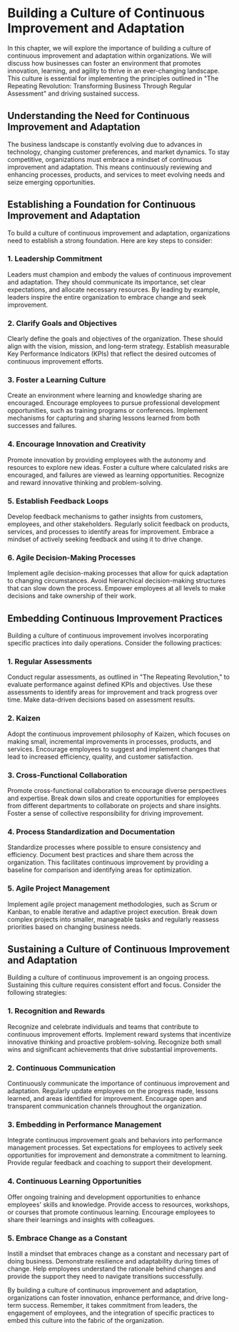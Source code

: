 Building a Culture of Continuous Improvement and Adaptation
====================================================================

In this chapter, we will explore the importance of building a culture of continuous improvement and adaptation within organizations. We will discuss how businesses can foster an environment that promotes innovation, learning, and agility to thrive in an ever-changing landscape. This culture is essential for implementing the principles outlined in "The Repeating Revolution: Transforming Business Through Regular Assessment" and driving sustained success.

**Understanding the Need for Continuous Improvement and Adaptation**
--------------------------------------------------------------------

The business landscape is constantly evolving due to advances in technology, changing customer preferences, and market dynamics. To stay competitive, organizations must embrace a mindset of continuous improvement and adaptation. This means continuously reviewing and enhancing processes, products, and services to meet evolving needs and seize emerging opportunities.

**Establishing a Foundation for Continuous Improvement and Adaptation**
-----------------------------------------------------------------------

To build a culture of continuous improvement and adaptation, organizations need to establish a strong foundation. Here are key steps to consider:

### **1. Leadership Commitment**

Leaders must champion and embody the values of continuous improvement and adaptation. They should communicate its importance, set clear expectations, and allocate necessary resources. By leading by example, leaders inspire the entire organization to embrace change and seek improvement.

### **2. Clarify Goals and Objectives**

Clearly define the goals and objectives of the organization. These should align with the vision, mission, and long-term strategy. Establish measurable Key Performance Indicators (KPIs) that reflect the desired outcomes of continuous improvement efforts.

### **3. Foster a Learning Culture**

Create an environment where learning and knowledge sharing are encouraged. Encourage employees to pursue professional development opportunities, such as training programs or conferences. Implement mechanisms for capturing and sharing lessons learned from both successes and failures.

### **4. Encourage Innovation and Creativity**

Promote innovation by providing employees with the autonomy and resources to explore new ideas. Foster a culture where calculated risks are encouraged, and failures are viewed as learning opportunities. Recognize and reward innovative thinking and problem-solving.

### **5. Establish Feedback Loops**

Develop feedback mechanisms to gather insights from customers, employees, and other stakeholders. Regularly solicit feedback on products, services, and processes to identify areas for improvement. Embrace a mindset of actively seeking feedback and using it to drive change.

### **6. Agile Decision-Making Processes**

Implement agile decision-making processes that allow for quick adaptation to changing circumstances. Avoid hierarchical decision-making structures that can slow down the process. Empower employees at all levels to make decisions and take ownership of their work.

**Embedding Continuous Improvement Practices**
----------------------------------------------

Building a culture of continuous improvement involves incorporating specific practices into daily operations. Consider the following practices:

### **1. Regular Assessments**

Conduct regular assessments, as outlined in "The Repeating Revolution," to evaluate performance against defined KPIs and objectives. Use these assessments to identify areas for improvement and track progress over time. Make data-driven decisions based on assessment results.

### **2. Kaizen**

Adopt the continuous improvement philosophy of Kaizen, which focuses on making small, incremental improvements in processes, products, and services. Encourage employees to suggest and implement changes that lead to increased efficiency, quality, and customer satisfaction.

### **3. Cross-Functional Collaboration**

Promote cross-functional collaboration to encourage diverse perspectives and expertise. Break down silos and create opportunities for employees from different departments to collaborate on projects and share insights. Foster a sense of collective responsibility for driving improvement.

### **4. Process Standardization and Documentation**

Standardize processes where possible to ensure consistency and efficiency. Document best practices and share them across the organization. This facilitates continuous improvement by providing a baseline for comparison and identifying areas for optimization.

### **5. Agile Project Management**

Implement agile project management methodologies, such as Scrum or Kanban, to enable iterative and adaptive project execution. Break down complex projects into smaller, manageable tasks and regularly reassess priorities based on changing business needs.

**Sustaining a Culture of Continuous Improvement and Adaptation**
-----------------------------------------------------------------

Building a culture of continuous improvement is an ongoing process. Sustaining this culture requires consistent effort and focus. Consider the following strategies:

### **1. Recognition and Rewards**

Recognize and celebrate individuals and teams that contribute to continuous improvement efforts. Implement reward systems that incentivize innovative thinking and proactive problem-solving. Recognize both small wins and significant achievements that drive substantial improvements.

### **2. Continuous Communication**

Continuously communicate the importance of continuous improvement and adaptation. Regularly update employees on the progress made, lessons learned, and areas identified for improvement. Encourage open and transparent communication channels throughout the organization.

### **3. Embedding in Performance Management**

Integrate continuous improvement goals and behaviors into performance management processes. Set expectations for employees to actively seek opportunities for improvement and demonstrate a commitment to learning. Provide regular feedback and coaching to support their development.

### **4. Continuous Learning Opportunities**

Offer ongoing training and development opportunities to enhance employees' skills and knowledge. Provide access to resources, workshops, or courses that promote continuous learning. Encourage employees to share their learnings and insights with colleagues.

### **5. Embrace Change as a Constant**

Instill a mindset that embraces change as a constant and necessary part of doing business. Demonstrate resilience and adaptability during times of change. Help employees understand the rationale behind changes and provide the support they need to navigate transitions successfully.

By building a culture of continuous improvement and adaptation, organizations can foster innovation, enhance performance, and drive long-term success. Remember, it takes commitment from leaders, the engagement of employees, and the integration of specific practices to embed this culture into the fabric of the organization.
